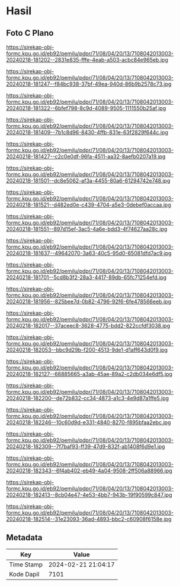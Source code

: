 # Hasil

## Foto C Plano

https://sirekap-obj-formc.kpu.go.id/eb92/pemilu/pdpr/71/08/04/20/13/7108042013003-20240218-181202--2831e835-fffe-4eab-a503-acbc84e965eb.jpg

https://sirekap-obj-formc.kpu.go.id/eb92/pemilu/pdpr/71/08/04/20/13/7108042013003-20240218-181247--f84bc938-37bf-49ea-940d-86b9b2578c73.jpg

https://sirekap-obj-formc.kpu.go.id/eb92/pemilu/pdpr/71/08/04/20/13/7108042013003-20240218-181322--6bfef798-8c9d-4089-9505-1111550b25af.jpg

https://sirekap-obj-formc.kpu.go.id/eb92/pemilu/pdpr/71/08/04/20/13/7108042013003-20240218-181409--7b1c8d96-8430-4ffb-831e-63f2829f644c.jpg

https://sirekap-obj-formc.kpu.go.id/eb92/pemilu/pdpr/71/08/04/20/13/7108042013003-20240218-181427--c2c0e0df-96fa-4511-aa32-8aefb0207a19.jpg

https://sirekap-obj-formc.kpu.go.id/eb92/pemilu/pdpr/71/08/04/20/13/7108042013003-20240218-181501--dc8e5062-af3a-4455-80a6-61294742e748.jpg

https://sirekap-obj-formc.kpu.go.id/eb92/pemilu/pdpr/71/08/04/20/13/7108042013003-20240218-181521--d482ed0e-c439-4704-a5e3-0debef0accaa.jpg

https://sirekap-obj-formc.kpu.go.id/eb92/pemilu/pdpr/71/08/04/20/13/7108042013003-20240218-181551--897d15ef-3ac5-4a6e-bdd3-4f74627aa28c.jpg

https://sirekap-obj-formc.kpu.go.id/eb92/pemilu/pdpr/71/08/04/20/13/7108042013003-20240218-181637--49642070-3a63-40c5-95d0-65081dfd7ac9.jpg

https://sirekap-obj-formc.kpu.go.id/eb92/pemilu/pdpr/71/08/04/20/13/7108042013003-20240218-181701--5cd8b3f2-28a3-4417-89db-65fc71254efd.jpg

https://sirekap-obj-formc.kpu.go.id/eb92/pemilu/pdpr/71/08/04/20/13/7108042013003-20240218-181956--825bee7d-0b82-4796-92f6-6fe478566eeb.jpg

https://sirekap-obj-formc.kpu.go.id/eb92/pemilu/pdpr/71/08/04/20/13/7108042013003-20240218-182017--37aceec8-3628-4775-bdd2-822ccfdf3038.jpg

https://sirekap-obj-formc.kpu.go.id/eb92/pemilu/pdpr/71/08/04/20/13/7108042013003-20240218-182053--bbc9d29b-f200-4513-9de1-d1aff643d0f9.jpg

https://sirekap-obj-formc.kpu.go.id/eb92/pemilu/pdpr/71/08/04/20/13/7108042013003-20240218-182127--66885665-a3ab-45ae-89a2-c2db034e6df5.jpg

https://sirekap-obj-formc.kpu.go.id/eb92/pemilu/pdpr/71/08/04/20/13/7108042013003-20240218-182200--de72b832-cc34-4873-a1c3-4e9d87a1ffe5.jpg

https://sirekap-obj-formc.kpu.go.id/eb92/pemilu/pdpr/71/08/04/20/13/7108042013003-20240218-182246--10c60d9d-e331-4840-8270-f895bfaa2ebc.jpg

https://sirekap-obj-formc.kpu.go.id/eb92/pemilu/pdpr/71/08/04/20/13/7108042013003-20240218-182309--7f7baf93-ff39-47d9-832f-ab1408f6d9e1.jpg

https://sirekap-obj-formc.kpu.go.id/eb92/pemilu/pdpr/71/08/04/20/13/7108042013003-20240218-182343--6f4ab402-eb49-4a04-9508-2ff506a88966.jpg

https://sirekap-obj-formc.kpu.go.id/eb92/pemilu/pdpr/71/08/04/20/13/7108042013003-20240218-182413--8cb04e47-4e53-4bb7-943b-19f90599c847.jpg

https://sirekap-obj-formc.kpu.go.id/eb92/pemilu/pdpr/71/08/04/20/13/7108042013003-20240218-182514--31e23093-36ad-4893-bbc2-c60908f6158e.jpg


## Metadata

| Key        | Value               |
| ---------- | ------------------- |
| Time Stamp | 2024-02-21 21:04:17 |
| Kode Dapil | 7101                |



